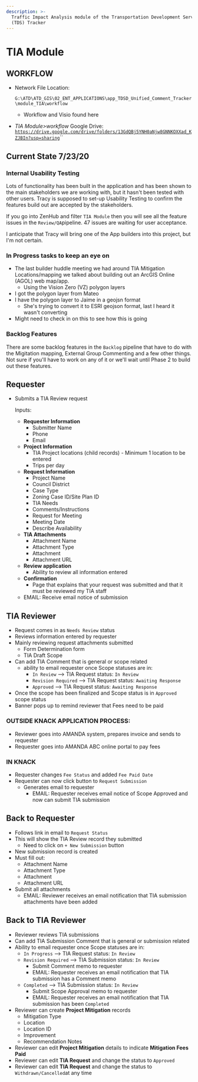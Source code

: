 ```yaml
---
description: >-
  Traffic Impact Analysis module of the Transportation Development Services
  (TDS) Tracker
---
```


# TIA Module

## WORKFLOW <a id="workflow"></a>

* Network File Location: 

  `G:\ATD\ATD_GIS\02_ENT_APPLICATIONS\app_TDSD_Unified_Comment_Tracker\module_TIA\workflow`

  * Workflow and Visio found here

* _TIA Module&gt;workflow_ Google Drive: [`https://drive.google.com/drive/folders/13GdQBj5YNH0aNjw8GNNKOXXad_KZJBIn?usp=sharing`](https://drive.google.com/drive/folders/13GdQBj5YNH0aNjw8GNNKOXXad_KZJBIn?usp=sharing)\`\`

## Current State 7/23/20

### Internal Usability Testing

Lots of functionality has been built in the application and has been shown to the main stakeholders we are working with, but it hasn't been tested with other users. Tracy is supposed to set-up Usability Testing to confirm the features build out are accepted by the stakeholders. 

If you go into ZenHub and filter `TIA Module` then you will see all the feature issues in the `Review/QA`pipeline. 47 issues are waiting for user acceptance. 

I anticipate that Tracy will bring one of the App builders into this project, but I'm not certain.

### In Progress tasks to keep an eye on

* The last builder huddle meeting we had around TIA Mitigation Locations/mapping we talked about building out an ArcGIS Online \(AGOL\) web map/app. 
  * Using the Vision Zero \(VZ\) polygon layers 
* I got the polygon layer from Mateo
* I have the polygon layer to Jaime in a geojsn format
  * She's trying to convert it to ESRI geojson format, last I heard it wasn't converting
* Might need to check in on this to see how this is going 

### Backlog Features

There are some backlog features in the `Backlog` pipeline that have to do with the Migitation mapping, External Group Commenting and a few other things. Not sure if you'll have to work on any of it or we'll wait until Phase 2 to build out these features.

## Requester

* Submits a TIA Review request

  Inputs:

  * **Requester Information**
    * Submitter Name
    * Phone
    * Email
  * **Project Information**
    * TIA Project locations \(child records\) - Minimum 1 location to be entered
    * Trips per day
  * **Request Information**
    * Project Name
    * Council District
    * Case Type
    * Zoning Case ID/Site Plan ID
    * TIA Needs
    * Comments/Instructions
    * Request for Meeting
    * Meeting Date
    * Describe Availability
  * **TIA Attachments**
    * Attachment Name
    * Attachment Type
    * Attachment
    * Attachment URL
  * **Review application**
    * Ability to review all information entered
  * **Confirmation**
    * Page that explains that your request was submitted and that it must be reviewed my TIA staff
  * EMAIL: Receive email notice of submission

## TIA Reviewer

* Request comes in as `Needs Review` status
* Reviews information entered by requester
* Mainly reviewing request attachments submitted
  * Form Determination form
  * TIA Draft Scope 
* Can add TIA Comment that is general or scope related
  * ability to email requester once Scope statuses are in: 
    * `In Review` --&gt; TIA Request status: `In Review`
    * `Revision Required`  --&gt; TIA Request status: `Awaiting Response`
    * `Approved` --&gt; TIA Request status: `Awaiting Response`
* Once the scope has been finalized and Scope status is in `Approved` scope status
* Banner pops up to remind reviewer that Fees need to be paid

### OUTSIDE KNACK APPLICATION PROCESS: 

* Reviewer goes into AMANDA system, prepares invoice and sends to requester
* Requester goes into AMANDA ABC online portal to pay fees

### IN KNACK

* Requester changes `Fee Status` and added `Fee Paid Date`
* Requester can now click button to `Request Submission`
  * Generates email to requester
    * EMAIL: Requester receives email notice of Scope Approved and now can submit TIA submission

## Back to Requester

* Follows link in email to `Request Status`
* This will show the TIA Review record they submitted
  * Need to click on `+ New Submission` button
* New submission record is created
* Must fill out:
  * Attachment Name
  * Attachment Type
  * Attachment
  * Attachment URL
* Submit all attachments 
  * EMAIL: Reviewer receives an email notification that TIA submission attachments have been added

## Back to TIA Reviewer

* Reviewer reviews TIA submissions
* Can add TIA Submission Comment that is general or submission related
* Ability to email requester once Scope statuses are in: 
  * `In Progress`  --&gt; TIA Request status: `In Review`
  * `Revision Required` --&gt; TIA Submission status: `In Review`
    * Submit Comment memo to requester
    * EMAIL: Requester receives an email notification that TIA submission has a Comment memo 
  * `Completed` --&gt; TIA Submission status: `In Review`
    * Submit Scope Approval memo to requester
    * EMAIL: Requester receives an email notification that TIA submission has been `Completed`
* Reviewer can create **Project Mitigation** records
  * Mitigation Type 
  * Location 
  * Location ID
  * Improvement 
  * Recommendation Notes
* Reviewer can edit **Project Mitigation** details to indicate **Mitigation Fees Paid**
* Reviewer can edit **TIA Request** and change the status to `Approved`
* Reviewer can edit **TIA Request** and change the status to `Withdrawn/Cancelled`at any time





